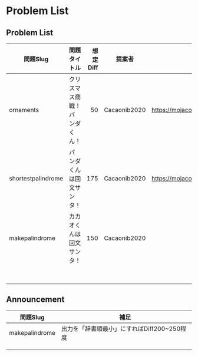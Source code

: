 # Problem List

## Problem List
| 問題Slug | 問題タイトル | 想定Diff | 提案者 | 問題ページ(Upload済であれば) |
| - | - | -: | - | - |
| ornaments | クリスマス商戦！パンダくん！ | 50 | Cacaonib2020 | https://mojacoder.app/users/CacaoNiB/problems/ornaments |
| shortestpalindrome | パンダくんは回文サンタ！ | 175 | Cacaonib2020 | https://mojacoder.app/users/CacaoNiB/problems/shortestpalindrome |
| makepalindrome | カカオくんは回文サンタ！ | 150 | Cacaonib2020 |  |
|  |  |  |  |  |
|  |  |  |  |  |
|  |  |  |  |  |
|  |  |  |  |  |
|  |  |  |  |  |
|  |  |  |  |  |
|  |  |  |  |  |
|  |  |  |  |  |

## Announcement
| 問題Slug  | 補足 |
| - | - |
| makepalindrome | 出力を「辞書順最小」にすればDiff200~250程度 |
|  |  |
|  |  |
|  |  |
